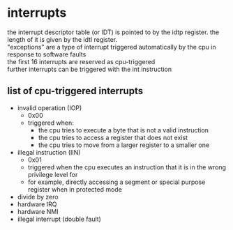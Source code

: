# interrupts  
  
the interrupt descriptor table (or IDT) is pointed to by the idtp register. the length of it is given by the idtl register.  
"exceptions" are a type of interrupt triggered automatically by the cpu in response to software faults  
the first 16 interrupts are reserved as cpu-triggered  
further interrupts can be triggered with the int instruction  
  
  
## list of cpu-triggered interrupts  
  
- invalid operation (IOP)  
    - 0x00  
    - triggered when:
        - the cpu tries to execute a byte that is not a valid instruction
        - the cpu tries to access a register that does not exist  
        - the cpu tries to move from a larger register to a smaller one
- illegal instruction (IIN)  
    - 0x01  
    - triggered when the cpu executes an instruction that it is in the wrong privilege level for  
    - for example, directly accessing a segment or special purpose register when in protected mode  
- divide by zero  
- hardware IRQ  
- hardware NMI  
- illegal interrupt (double fault)  
  
